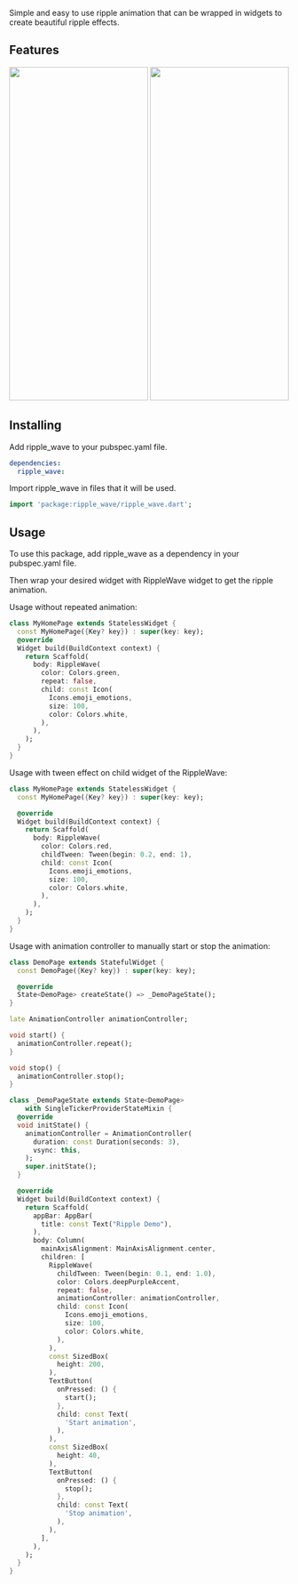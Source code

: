 Simple and easy to use ripple animation that can be wrapped in widgets to create beautiful ripple effects.

## Features

<img src="https://user-images.githubusercontent.com/56429814/187089068-fb9b6b67-292e-430c-aa73-00e2ec38c26e.png" width="250" height="600"> <img src="https://user-images.githubusercontent.com/56429814/190866156-fe18e105-3215-49c6-b150-ba3d1bdaf018.gif" width="250" height="600">

## Installing

Add ripple_wave to your pubspec.yaml file.

```yaml
dependencies:
  ripple_wave:
```

Import ripple_wave in files that it will be used.

```dart
import 'package:ripple_wave/ripple_wave.dart';

```

## Usage

To use this package, add ripple_wave as a dependency in your pubspec.yaml file.

Then wrap your desired widget with RippleWave widget to get the ripple animation.

Usage without repeated animation:

```dart
class MyHomePage extends StatelessWidget {
  const MyHomePage({Key? key}) : super(key: key);
  @override
  Widget build(BuildContext context) {
    return Scaffold(
      body: RippleWave(
        color: Colors.green,
        repeat: false,
        child: const Icon(
          Icons.emoji_emotions,
          size: 100,
          color: Colors.white,
        ),
      ),
    );
  }
}

```

Usage with tween effect on child widget of the RippleWave:

```dart
class MyHomePage extends StatelessWidget {
  const MyHomePage({Key? key}) : super(key: key);

  @override
  Widget build(BuildContext context) {
    return Scaffold(
      body: RippleWave(
        color: Colors.red,
        childTween: Tween(begin: 0.2, end: 1),
        child: const Icon(
          Icons.emoji_emotions,
          size: 100,
          color: Colors.white,
        ),
      ),
    );
  }
}
```

Usage with animation controller to manually start or stop the animation:

```dart
class DemoPage extends StatefulWidget {
  const DemoPage({Key? key}) : super(key: key);

  @override
  State<DemoPage> createState() => _DemoPageState();
}

late AnimationController animationController;

void start() {
  animationController.repeat();
}

void stop() {
  animationController.stop();
}

class _DemoPageState extends State<DemoPage>
    with SingleTickerProviderStateMixin {
  @override
  void initState() {
    animationController = AnimationController(
      duration: const Duration(seconds: 3),
      vsync: this,
    );
    super.initState();
  }

  @override
  Widget build(BuildContext context) {
    return Scaffold(
      appBar: AppBar(
        title: const Text("Ripple Demo"),
      ),
      body: Column(
        mainAxisAlignment: MainAxisAlignment.center,
        children: [
          RippleWave(
            childTween: Tween(begin: 0.1, end: 1.0),
            color: Colors.deepPurpleAccent,
            repeat: false,
            animationController: animationController,
            child: const Icon(
              Icons.emoji_emotions,
              size: 100,
              color: Colors.white,
            ),
          ),
          const SizedBox(
            height: 200,
          ),
          TextButton(
            onPressed: () {
              start();
            },
            child: const Text(
              'Start animation',
            ),
          ),
          const SizedBox(
            height: 40,
          ),
          TextButton(
            onPressed: () {
              stop();
            },
            child: const Text(
              'Stop animation',
            ),
          ),
        ],
      ),
    );
  }
}

```

